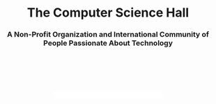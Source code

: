 <h1 align="center">The Computer Science Hall</h1>
<h3 align="center">A Non-Profit Organization and International Community of People Passionate About Technology</h3>
<br>
<br>
<br>
<br>

<p align="center"><picture>
  <source media="(prefers-color-scheme: dark)" srcset="l-tcsh.svg" align="center" width="250px">
  <source media="(prefers-color-scheme: light)" srcset="dtcsh.svg" align="center" width="250px">
  <img alt="Shows an illustrated sun in light mode and a moon with stars in dark mode." src="l-tcsh.svg" align="center" width="250px">
</picture></p>


